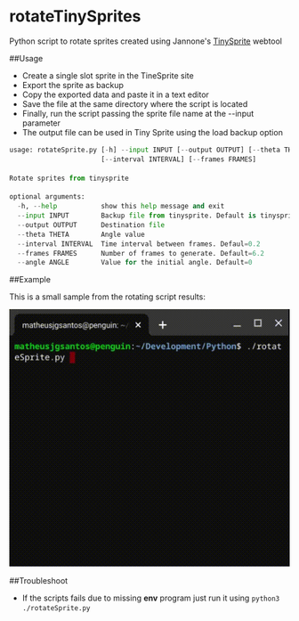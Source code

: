 # rotateTinySprites
Python script to rotate sprites created using Jannone's [TinySprite](http://msx.jannone.org/tinysprite/tinysprite.html) webtool

##Usage

 - Create a single slot sprite in the TineSprite site
 - Export the sprite as backup
 - Copy the exported data and paste it in a text editor
 - Save the file at the same directory where the script is located
 - Finally, run the script passing the sprite file name at the --input parameter
 - The output file can be used in Tiny Sprite using the load backup option

```./rotateSprite.py --help
usage: rotateSprite.py [-h] --input INPUT [--output OUTPUT] [--theta THETA]
                       [--interval INTERVAL] [--frames FRAMES]

Rotate sprites from tinysprite

optional arguments:
  -h, --help           show this help message and exit
  --input INPUT        Backup file from tinysprite. Default is tinysprite.spr
  --output OUTPUT      Destination file
  --theta THETA        Angle value
  --interval INTERVAL  Time interval between frames. Defaul=0.2
  --frames FRAMES      Number of frames to generate. Default=6.2
  --angle ANGLE        Value for the initial angle. Default=0
```


##Example

This is a small sample from the rotating script results:

![Rotating plane](pics/rotating_plane.gif)

##Troubleshoot

 - If the scripts fails due to missing **env** program just run it using `python3 ./rotateSprite.py`

